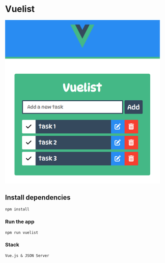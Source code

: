 # Vuelist

![alt text](/public/img/vuelist.png)

## Install dependencies
```
npm install
```

### Run the app
```
npm run vuelist
```

### Stack
```
Vue.js & JSON Server
```

